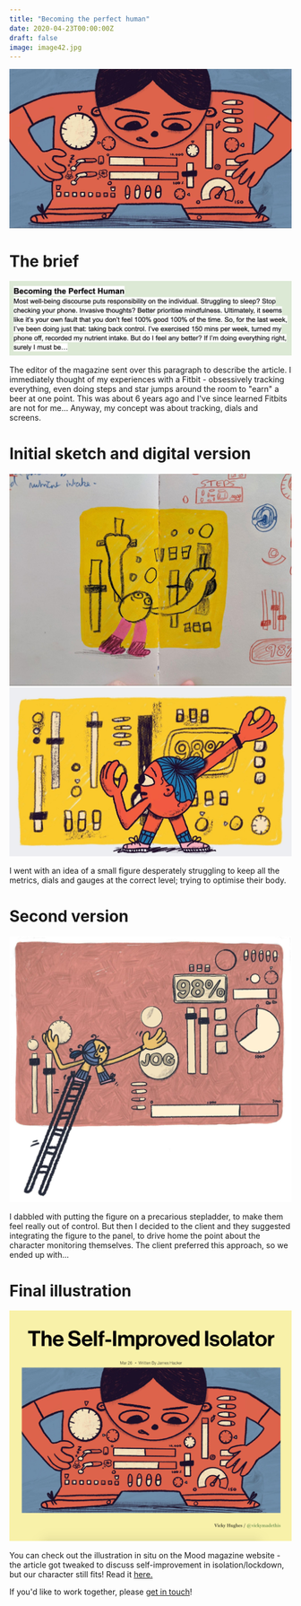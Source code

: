 ```yaml
---
title: "Becoming the perfect human"
date: 2020-04-23T00:00:00Z
draft: false
image: image42.jpg
---
```


![Becoming the perfect human](image42.jpg)

# The brief
![Becoming the perfect human](brief.png)

The editor of the magazine sent over this paragraph to describe the article. I immediately thought of my experiences with a Fitbit - obsessively tracking everything, even doing steps and star jumps around the room to "earn" a beer at one point. This was about 6 years ago and I've since learned Fitbits are not for me... Anyway, my concept was about tracking, dials and screens.

# Initial sketch and digital version
![Becoming the perfect human](image85.jpg)
![Becoming the perfect human](image24.jpg)

I went with an idea of a small figure desperately struggling to keep all the metrics, dials and gauges at the correct level; trying to optimise their body. 

# Second version
![Becoming the perfect human](image29.jpg)

I dabbled with putting the figure on a precarious stepladder, to make them feel really out of control. But then I decided to the client and they suggested integrating the figure to the panel, to drive home the point about the character monitoring themselves. The client preferred this approach, so we ended up with...

# Final illustration
![Becoming the perfect human](insitu.png)

You can check out the illustration in situ on the Mood magazine website - the article got tweaked to discuss self-improvement in isolation/lockdown, but our character still fits! Read it [here.](https://www.itsmoodmag.com/power/becoming-perfect-self-optimise)

If you'd like to work together, please [get in touch](mailto:vicky.hughes@hotmail.com)!